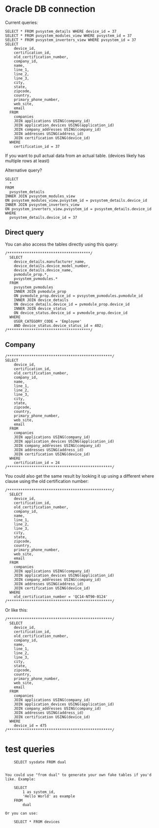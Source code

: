 # Oracle DB connection
Current queries:

    SELECT * FROM pvsystem_details WHERE device_id = 37
    SELECT * FROM pvsystem_modules_view WHERE pvsystem_id = 37
    SELECT * FROM pvsystem_inverters_view WHERE pvsystem_id = 37
    SELECT
        device_id,
        certification_id,
        old_certification_number,
        company_id,
        name,
        line_1,
        line_2,
        line_3,
        city,
        state,
        zipcode,
        country,
        primary_phone_number,
        web_site,
        email
      FROM
        companies
        JOIN applications USING(company_id)
        JOIN application_devices USING(application_id)
        JOIN company_addresses USING(company_id)
        JOIN addresses USING(address_id)
        JOIN certification USING(device_id)
      WHERE
        certification_id = 37


If you want to pull actual data from an actual table. (devices likely has multiple rows at least)

Alternative query?

    SELECT
      *
    FROM
      pvsystem_details
    INNER JOIN pvsystem_modules_view
    ON pvsystem_modules_view.pvsystem_id = pvsystem_details.device_id
    INNER JOIN pvsystem_inverters_view
    ON pvsystem_inverters_view.pvsystem_id = pvsystem_details.device_id
    WHERE
      pvsystem_details.device_id = 37

## Direct query
You can also access the tables directly using this query:

    /**************************************/
      SELECT
        device_details.manufacturer_name,
        device_details.device_model_number,
        device_details.device_name,
        pvmodule_prop.*,
        pvsystem_pvmodules.*
      FROM
        pvsystem_pvmodules
        INNER JOIN pvmodule_prop
        ON pvmodule_prop.device_id = pvsystem_pvmodules.pvmodule_id
        INNER JOIN device_details
        ON device_details.device_id = pvmodule_prop.device_id
        INNER JOIN device_status
        ON device_status.device_id = pvmodule_prop.device_id
      WHERE
        USER_CATEGORY_CODE = 'Employee'
        AND device_status.device_status_id = 402;
    /**************************************/


## Company

    /************************************************/
    SELECT
        device_id,
        certification_id,
        old_certification_number,
        company_id,
        name,
        line_1,
        line_2,
        line_3,
        city,
        state,
        zipcode,
        country,
        primary_phone_number,
        web_site,
        email
      FROM
        companies
        JOIN applications USING(company_id)
        JOIN application_devices USING(application_id)
        JOIN company_addresses USING(company_id)
        JOIN addresses USING(address_id)
        JOIN certification USING(device_id)
      WHERE
        certification_id = 24
    /************************************************/


You could also get the same result by looking it up using a different where clause using the old certification number:


    /************************************************/
      SELECT
        device_id,
        certification_id,
        old_certification_number,
        company_id,
        name,
        line_1,
        line_2,
        line_3,
        city,
        state,
        zipcode,
        country,
        primary_phone_number,
        web_site,
        email
      FROM
        companies
        JOIN applications USING(company_id)
        JOIN application_devices USING(application_id)
        JOIN company_addresses USING(company_id)
        JOIN addresses USING(address_id)
        JOIN certification USING(device_id)
      WHERE
        old_certification_number = 'QC14-NT90-0124'
    /************************************************/


Or like this:

    /************************************************/
      SELECT
        device_id,
        certification_id,
        old_certification_number,
        company_id,
        name,
        line_1,
        line_2,
        line_3,
        city,
        state,
        zipcode,
        country,
        primary_phone_number,
        web_site,
        email
      FROM
        companies
        JOIN applications USING(company_id)
        JOIN application_devices USING(application_id)
        JOIN company_addresses USING(company_id)
        JOIN addresses USING(address_id)
        JOIN certification USING(device_id)
      WHERE
        device_id = 475
    /************************************************/



# test queries

        SELECT sysdate FROM dual


    You could use "from dual" to generate your own fake tables if you'd like. Example:

        SELECT
            1 as system_id,
            'Hello World' as example
        FROM
            dual

    Or you can use:

        SELECT * FROM devices
